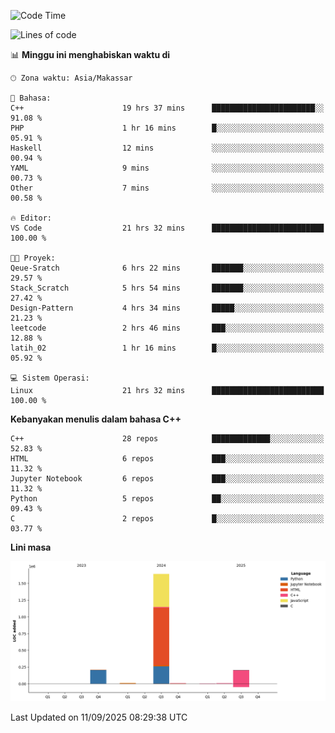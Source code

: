 <!--START_SECTION:waka-->
![Code Time](http://img.shields.io/badge/Code%20Time-465%20hrs%2014%20mins-blue)

![Lines of code](https://img.shields.io/badge/Sejak%20Hello%20World%20aku%20telah%20menulis-2.1%20million%20baris%20kode-blue)

📊 **Minggu ini menghabiskan waktu di** 

```text
🕑︎ Zona waktu: Asia/Makassar

💬 Bahasa: 
C++                      19 hrs 37 mins      ███████████████████████░░   91.08 % 
PHP                      1 hr 16 mins        █░░░░░░░░░░░░░░░░░░░░░░░░   05.91 % 
Haskell                  12 mins             ░░░░░░░░░░░░░░░░░░░░░░░░░   00.94 % 
YAML                     9 mins              ░░░░░░░░░░░░░░░░░░░░░░░░░   00.73 % 
Other                    7 mins              ░░░░░░░░░░░░░░░░░░░░░░░░░   00.58 % 

🔥 Editor: 
VS Code                  21 hrs 32 mins      █████████████████████████   100.00 % 

🐱‍💻 Proyek: 
Qeue-Sratch              6 hrs 22 mins       ███████░░░░░░░░░░░░░░░░░░   29.57 % 
Stack_Scratch            5 hrs 54 mins       ███████░░░░░░░░░░░░░░░░░░   27.42 % 
Design-Pattern           4 hrs 34 mins       █████░░░░░░░░░░░░░░░░░░░░   21.23 % 
leetcode                 2 hrs 46 mins       ███░░░░░░░░░░░░░░░░░░░░░░   12.88 % 
latih_02                 1 hr 16 mins        █░░░░░░░░░░░░░░░░░░░░░░░░   05.92 % 

💻 Sistem Operasi: 
Linux                    21 hrs 32 mins      █████████████████████████   100.00 % 
```

**Kebanyakan menulis dalam bahasa C++** 

```text
C++                      28 repos            █████████████░░░░░░░░░░░░   52.83 % 
HTML                     6 repos             ███░░░░░░░░░░░░░░░░░░░░░░   11.32 % 
Jupyter Notebook         6 repos             ███░░░░░░░░░░░░░░░░░░░░░░   11.32 % 
Python                   5 repos             ██░░░░░░░░░░░░░░░░░░░░░░░   09.43 % 
C                        2 repos             █░░░░░░░░░░░░░░░░░░░░░░░░   03.77 % 
```



**Lini masa**

![Lines of Code chart](https://raw.githubusercontent.com/yusuf601/yusuf601/main/assets/bar_graph.png)


 Last Updated on 11/09/2025 08:29:38 UTC
<!--END_SECTION:waka-->

